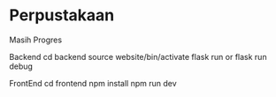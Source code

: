 # Perpustakaan

Masih Progres

Backend
cd backend
source website/bin/activate
flask run or flask run debug

FrontEnd
cd frontend
npm install
npm run dev
